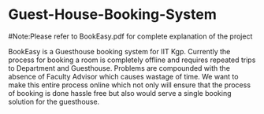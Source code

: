 # Guest-House-Booking-System

#Note:Please refer to BookEasy.pdf for complete explanation of the project

BookEasy​ is a Guesthouse booking system for IIT Kgp. Currently the process for booking a room
is completely offline and requires repeated trips to Department and Guesthouse. Problems are
compounded with the absence of Faculty Advisor which causes wastage of time. We want to
make this entire process online which not only will ensure that the process of booking is done
hassle free but also would serve a single booking solution for the guesthouse.

